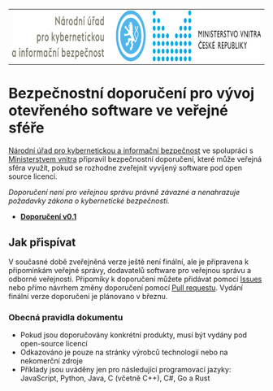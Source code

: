 <table border="0">
  <tr>
    <td><img src="nukib.png" height="100" alt="Logo Národního úřadu pro kybernetickou a informační bezpečnost"></td>
    <td><img src="mv.png" height="100" alt="Logo Ministerstva vnitra"></td>
  </tr>
  </table>

# Bezpečnostní doporučení pro vývoj otevřeného software ve veřejné sféře

[Národní úřad pro kybernetickou a informační bezpečnost](https://www.nukib.cz) ve spolupráci s [Ministerstvem vnitra](https://www.mvcr.cz) připravil bezpečnostní doporučení, které může veřejná sféra využít, pokud se rozhodne zveřejnit vyvíjený software pod open source licencí.

*Doporučení není pro veřejnou správu právně závazné a nenahrazuje požadavky zákona o kybernetické bezpečnosti.*

* **[Doporučení v0.1](bezpecnostni-doporuceni-open-source.md)**

## Jak přispívat

V současné době zveřejněná verze ještě není finální, ale je  připravena k připomínkám veřejné správy, dodavatelů software pro veřejnou správu a odborné veřejnosti. Připomíky k doporučení můžete přidávat pomocí [Issues](https://github.com/NUKIB/bezpecnostni-doporuceni-open-source/issues) nebo přímo návrhem změny doporučení pomocí [Pull requestu](https://github.com/NUKIB/bezpecnostni-doporuceni-open-source/edit/main/bezpecnostni-doporuceni-open-source.md). Vydání finální verze doporučení je plánovano v březnu.

### Obecná pravidla dokumentu

* Pokud jsou doporučovány konkrétní produkty, musí být vydány pod open-source licencí
* Odkazováno je pouze na stránky výrobců technologií nebo na nekomerční zdroje
* Příklady jsou uváděny jen pro následující programovací jazyky: JavaScript, Python, Java, C (včetně C++), C#, Go a Rust
